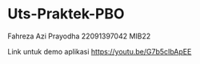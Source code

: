 # Uts-Praktek-PBO

Fahreza Azi Prayodha
22091397042 
MIB22

Link untuk demo aplikasi
https://youtu.be/G7b5cIbApEE 
